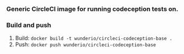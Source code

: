 ### Generic CircleCI image for running codeception tests on.

### Build and push

1. Build: `docker build -t wunderio/circleci-codeception-base .`
2. Push: `docker push wunderio/circleci-codeception-base`

